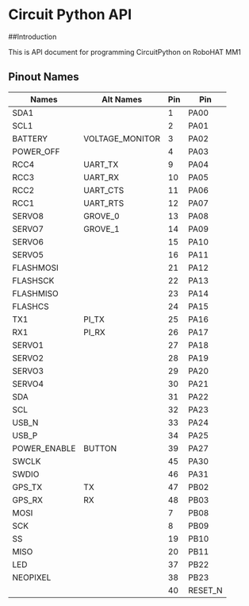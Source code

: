 # Circuit Python API


##Introduction

This is API document for programming CircuitPython on RoboHAT MM1

## Pinout Names

|  Names | Alt Names | Pin  |  Pin |
|---     |---        | ---   |---         |
| SDA1 |  | 1 | PA00 |
| SCL1 |  | 2 | PA01 |
| BATTERY | VOLTAGE_MONITOR | 3 | PA02 |
| POWER_OFF |  | 4 | PA03 |
| RCC4 | UART_TX | 9 | PA04 |
| RCC3 | UART_RX | 10 | PA05 |
| RCC2 | UART_CTS | 11 | PA06 |
| RCC1 | UART_RTS | 12 | PA07 |
| SERVO8 | GROVE_0 | 13 | PA08 |
| SERVO7 | GROVE_1 | 14 | PA09 |
| SERVO6 |  | 15 | PA10 |
| SERVO5 |  | 16 | PA11 |
| FLASHMOSI |  | 21 | PA12 |
| FLASHSCK |  | 22 | PA13 |
| FLASHMISO |  | 23 | PA14 |
| FLASHCS |  | 24 | PA15 |
| TX1 | PI_TX | 25 | PA16 |
| RX1 | PI_RX | 26 | PA17 |
| SERVO1 |  | 27 | PA18 |
| SERVO2 |  | 28 | PA19 |
| SERVO3 |  | 29 | PA20 |
| SERVO4 |  | 30 | PA21 |
| SDA |  | 31 | PA22 |
| SCL |  | 32 | PA23 |
| USB_N |  | 33 | PA24 |
| USB_P |  | 34 | PA25 |
| POWER_ENABLE | BUTTON | 39 | PA27 |
| SWCLK |  | 45 | PA30 |
| SWDIO |  | 46 | PA31 |
| GPS_TX | TX | 47 | PB02 |
| GPS_RX | RX | 48 | PB03 |
| MOSI |  | 7 | PB08 |
| SCK |  | 8 | PB09 |
| SS |  | 19 | PB10 |
| MISO |  | 20 | PB11 |
| LED |  | 37 | PB22 |
| NEOPIXEL |  | 38 | PB23 |
|  |  | 40 | RESET_N |
